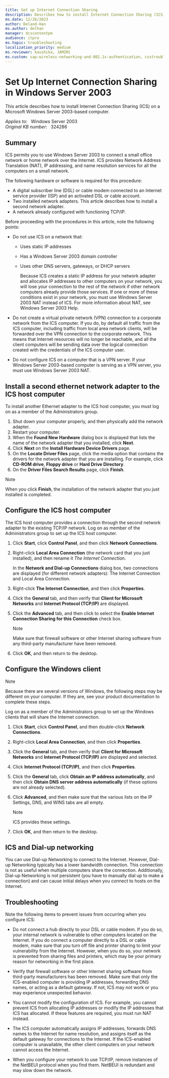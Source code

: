 ```yaml
---
title: Set up Internet Connection Sharing
description: Describes how to install Internet Connection Sharing (ICS) on a Microsoft Windows Server 2003-based computer.
ms.date: 12/26/2023
author: Deland-Han
ms.author: delhan
manager: dcscontentpm
audience: itpro
ms.topic: troubleshooting
localization_priority: medium
ms.reviewer: kaushika, JAMIRC
ms.custom: sap:wireless-networking-and-802.1x-authentication, csstroubleshoot
---
```

# Set Up Internet Connection Sharing in Windows Server 2003

This article describes how to install Internet Connection Sharing (ICS) on a Microsoft Windows Server 2003-based computer.

_Applies to:_ &nbsp; Windows Server 2003  
_Original KB number:_ &nbsp; 324286

## Summary

ICS permits you to use Windows Server 2003 to connect a small office network or home network over the Internet. ICS provides Network Address Translation (NAT), IP addressing, and name resolution services for all the computers on a small network.

The following hardware or software is required for this procedure:

- A digital subscriber line (DSL) or cable modem connected to an Internet service provider (ISP) and an activated DSL or cable account.
- Two installed network adapters. This article describes how to install a second network adapter.
- A network already configured with functioning TCP/IP.

Before proceeding with the procedures in this article, note the following points:

- Do not use ICS on a network that:

  - Uses static IP addresses
  - Has a Windows Server 2003 domain controller
  - Uses other DNS servers, gateways, or DHCP servers

    Because ICS creates a static IP address for your network adapter and allocates IP addresses to other computers on your network, you will lose your connection to the rest of the network if other network computers already provide those services. If one or more of these conditions exist in your network, you must use Windows Server 2003 NAT instead of ICS. For more information about NAT, see Windows Server 2003 Help.

- Do not create a virtual private network (VPN) connection to a corporate network from the ICS computer. If you do, by default all traffic from the ICS computer, including traffic from local area network clients, will be forwarded over the VPN connection to the corporate network. This means that Internet resources will no longer be reachable, and all the client computers will be sending data over the logical connection created with the credentials of the ICS computer user.

- Do not configure ICS on a computer that is a VPN server. If your Windows Server 2003-based computer is serving as a VPN server, you must use Windows Server 2003 NAT.

## Install a second ethernet network adapter to the ICS host computer

To install another Ethernet adapter to the ICS host computer, you must log on as a member of the Administrators group.

1. Shut down your computer properly, and then physically add the network adapter.
2. Restart your computer.
3. When the **Found New Hardware** dialog box is displayed that lists the name of the network adapter that you installed, click **Next**.
4. Click **Next** on the **Install Hardware Device Drivers** page.
5. On the **Locate Driver Files** page, click the media option that contains the drivers for the network adapter that you are installing. For example, click **CD-ROM drive**, **Floppy drive** or **Hard Drive Directory**.
6. On the **Driver Files Search Results** page, click **Finish**.

> [!NOTE]
> When you click **Finish**, the installation of the network adapter that you just installed is completed.

## Configure the ICS host computer

The ICS host computer provides a connection through the second network adapter to the existing TCP/IP network. Log on as member of the Administrators group to set up the ICS host computer.

1. Click **Start**, click **Control Panel**, and then click **Network Connections**.
2. Right-click **Local Area Connection** (the network card that you just installed), and then rename it *The Internet Connection*.

    In the **Network and Dial-up Connections** dialog box, two connections are displayed (for different network adapters): The Internet Connection and Local Area Connection.

3. Right-click **The Internet Connection**, and then click **Properties**.
4. Click the **General** tab, and then verify that **Client for Microsoft Networks** and **Internet Protocol (TCP/IP)** are displayed.
5. Click the **Advanced** tab, and then click to select the **Enable Internet Connection Sharing for this Connection** check box.

    > [!NOTE]
    > Make sure that firewall software or other Internet sharing software from any third-party manufacturer have been removed.
6. Click **OK**, and then return to the desktop.

## Configure the Windows client

> [!NOTE]
> Because there are several versions of Windows, the following steps may be different on your computer. If they are, see your product documentation to complete these steps.  

Log on as a member of the Administrators group to set up the Windows clients that will share the Internet connection.

1. Click **Start**, click **Control Panel**, and then double-click **Network Connections**.
2. Right-click **Local Area Connection**, and then click **Properties**.
3. Click the **General** tab, and then verify that **Client for Microsoft Networks** and **Internet Protocol (TCP/IP)** are displayed and selected.
4. Click **Internet Protocol (TCP/IP)**, and then click **Properties**.
5. Click the **General** tab, click **Obtain an IP address automatically**, and then click **Obtain DNS server address automatically** (if these options are not already selected).
6. Click **Advanced**, and then make sure that the various lists on the IP Settings, DNS, and WINS tabs are all empty.

    > [!NOTE]
    > ICS provides these settings.

7. Click **OK**, and then return to the desktop.

## ICS and Dial-up networking

You can use Dial-up Networking to connect to the Internet. However, Dial-up Networking typically has a lower bandwidth connection. This connection is not as useful when multiple computers share the connection. Additionally, Dial-up Networking is not persistent (you have to manually dial up to make a connection) and can cause initial delays when you connect to hosts on the Internet.

## Troubleshooting

Note the following items to prevent issues from occurring when you configure ICS:

- Do not connect a hub directly to your DSL or cable modem. If you do so, your internal network is vulnerable to other computers located on the Internet. If you do connect a computer directly to a DSL or cable modem, make sure that you turn off file and printer sharing to limit your vulnerability from the Internet. However, when you do so, your network is prevented from sharing files and printers, which may be your primary reason for networking in the first place.

- Verify that firewall software or other Internet sharing software from third-party manufacturers has been removed. Make sure that only the ICS-enabled computer is providing IP addresses, forwarding DNS names, or acting as a default gateway. If not, ICS may not work or you may experience unexpected behavior.

- You cannot modify the configuration of ICS. For example, you cannot prevent ICS from allocating IP addresses or modify the IP addresses that ICS has allocated. If these features are required, you must run NAT instead.

- The ICS computer automatically assigns IP addresses, forwards DNS names to the Internet for name resolution, and assigns itself as the default gateway for connections to the Internet. If the ICS-enabled computer is unavailable, the other client computers on your network cannot access the Internet.

- When you configure your network to use TCP/IP, remove instances of the NetBEUI protocol when you find them. NetBEUI is redundant and may slow down the network.
